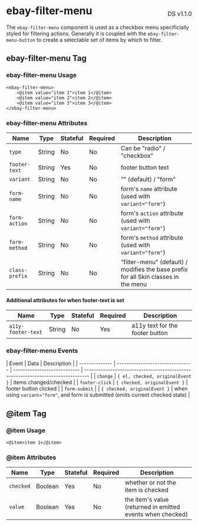 <h1 style='display: flex; justify-content: space-between; align-items: center;'>
    <span>
        ebay-filter-menu
    </span>
    <span style='font-weight: normal; font-size: medium; margin-bottom: -15px;'>
        DS v1.1.0
    </span>
</h1>

The `ebay-filter-menu` component is used as a checkbox menu specificially styled for filtering actions. Generally it is coupled with the `ebay-filter-menu-button` to create a selectable set of items by which to filter.

## ebay-filter-menu Tag

### ebay-filter-menu Usage

```marko
<ebay-filter-menu>
    <@item value="item 1">item 1</@item>
    <@item value="item 2">item 2</@item>
    <@item value="item 3">item 3</@item>
</ebay-filter-menu>
```

### ebay-filter-menu Attributes

| Name           | Type   | Stateful | Required | Description                                                                         |
| -------------- | ------ | -------- | -------- | ----------------------------------------------------------------------------------- |
| `type`         | String | No       | No       | Can be "radio" / "checkbox"                                                         |
| `footer-text`  | String | Yes      | No       | footer button text                                                                  |
| `variant`      | String | No       | No       | "" (default) / "form"                                                               |
| `form-name`    | String | No       | No       | form's `name` attribute (used with `variant="form"`)                                |
| `form-action`  | String | No       | No       | form's `action` attribute (used with `variant="form"`)                              |
| `form-method`  | String | No       | No       | form's `method` attribute (used with `variant="form"`)                              |
| `class-prefix` | String | No       | No       | "filter-menu" (default) / modifies the base prefix for all Skin classes in the menu |

#### Additional attributes for when footer-text is set

| Name               | Type   | Stateful | Required | Description                     |
| ------------------ | ------ | -------- | -------- | ------------------------------- |
| `a11y-footer-text` | String | No       | Yes      | a11y text for the footer button |

### ebay-filter-menu Events

| Event          | Data                             | Description                  |
| -------------- | -------------------------------- | ---------------------------- | -------------------------------------------------------------------------------- |
| `change`       | `{ el, checked, originalEvent }` | items changed/checked        |
| `footer-click` | `{ checked, originalEvent }`     | footer button clicked        |
| `form-submit`  |                                  | `{ checked, originalEvent }` | when using `variant="form"`, and form is submitted (emits current checked state) |

## @item Tag

### @item Usage

```marko
<@item>item 1</@item>
```

### @item Attributes

| Name      | Type    | Stateful | Required | Description                                                |
| --------- | ------- | -------- | -------- | ---------------------------------------------------------- |
| `checked` | Boolean | Yes      | No       | whether or not the item is checked                         |
| `value`   | Boolean | Yes      | No       | the item's value (returned in emitted events when checked) |
